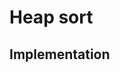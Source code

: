 # Heap sort

## Implementation

<script src="https://gist.github.com/ChunMinChang/dee9f3bd2ceab69726373ae006016edb.js?file=heap_sort.cpp"></script>
